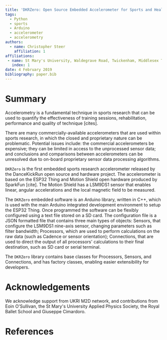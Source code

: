 ```yaml
---
title: 'DKRZero: Open Source Embedded Accelerometer for Sports and Health Science Research'
tags:
  - Python
  - sports
  - Arduino
  - accelerometer
  - accelerometry
authors:
  - name: Christopher Steer
    affiliation: 1
affiliations:
 - name: St Mary's University, Waldegrave Road, Twickenham, Middlesex TW1 4SX. 
   index: 1
date: 4 February 2019
bibliography: paper.bib
---
```


# Summary

Accelerometry is a fundamental technique in sports research that can be used to quantify the effectiveness of training sessions, rehabilitation, performance and quality of technique [cites]. 

There are many commercially-available accelerometers that are used within sports research, in which the 
closed and proprietary nature can be problematic. Potential issues include: the commercial accelerometers be expensive; 
they can be limited in access to the unprocessed sensor data; and conclusions and comparisons between accelerometers 
can be unresolved due to on-board proprietary sensor data processing algorithms. 

``DKRZero`` is the first embedded sports research accelerometer released by the DanceKickRun open source and hardware 
project. The accelerometer is based on the ESP32 Thing and Motion Shield open hardware produced by SparkFun [cite]. 
The Motion Shield has a LSM9DS1 sensor that enables linear, angular accelerations and the local magnetic field to be 
measured. 

The ``DKRZero`` embedded software is an Arduino library, written in C++, which is used with the main Arduino integrated 
development environment to setup the ESP32 Thing. Once programmed the software can be flexibly configured using a 
text file stored on a SD card. The configuration file is a JSON formatted file that contains three main types of objects: 
Sensors, that configure the LSM9DS1 nine-axis sensor, changing parameters such as filter bandwidth; Processors, which 
are used to perform calculations on the raw data (such as Cadence or sensor orientation); Connections, that are used 
to direct the output of all processors' calculations to their final destination, such as SD card or serial terminal. 

The  ``DKRZero`` library contains base classes for Processors, Sensors, and Connections, and has factory classes, enabling
easier extensibility for developers. 

# Acknowledgements

We acknowledge support from UKRI M2D network, and contributions from Eoin O'Sullivan, the St Mary's University 
Applied Physics Society, the Royal Ballet School and Giuseppe Cimardoro. 

# References
